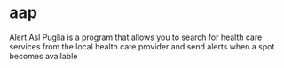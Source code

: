 # aap
Alert Asl Puglia is a program that allows you to search for health care services from the local health care provider and send alerts when a spot becomes available
